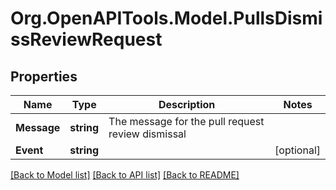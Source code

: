 # Org.OpenAPITools.Model.PullsDismissReviewRequest

## Properties

Name | Type | Description | Notes
------------ | ------------- | ------------- | -------------
**Message** | **string** | The message for the pull request review dismissal | 
**Event** | **string** |  | [optional] 

[[Back to Model list]](../README.md#documentation-for-models) [[Back to API list]](../README.md#documentation-for-api-endpoints) [[Back to README]](../README.md)

